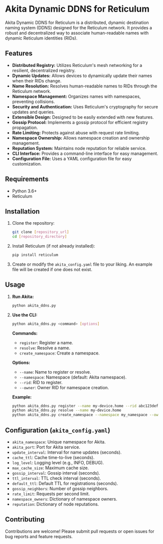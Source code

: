 # Akita Dynamic DDNS for Reticulum

Akita Dynamic DDNS for Reticulum is a distributed, dynamic destination naming system (DDNS) designed for the Reticulum network. It provides a robust and decentralized way to associate human-readable names with dynamic Reticulum identities (RIDs).

## Features

-   **Distributed Registry:** Utilizes Reticulum's mesh networking for a resilient, decentralized registry.
-   **Dynamic Updates:** Allows devices to dynamically update their names when their RIDs change.
-   **Name Resolution:** Resolves human-readable names to RIDs through the Reticulum network.
-   **Namespace Management:** Organizes names with namespaces, preventing collisions.
-   **Security and Authentication:** Uses Reticulum's cryptography for secure updates and queries.
-   **Extensible Design:** Designed to be easily extended with new features.
-   **Gossip Protocol:** Implements a gossip protocol for efficient registry propagation.
-   **Rate Limiting:** Protects against abuse with request rate limiting.
-   **Namespace Ownership:** Allows namespace creation and ownership management.
-   **Reputation System:** Maintains node reputation for reliable service.
-   **CLI Interface:** Provides a command-line interface for easy management.
-   **Configuration File:** Uses a YAML configuration file for easy customization.

## Requirements

-   Python 3.6+
-   Reticulum

## Installation

1.  Clone the repository:

    ```bash
    git clone [repository_url]
    cd [repository_directory]
    ```

2.  Install Reticulum (if not already installed):

    ```bash
    pip install reticulum
    ```

3.  Create or modify the `akita_config.yaml` file to your liking. An example file will be created if one does not exist.

## Usage

1.  **Run Akita:**

    ```bash
    python akita_ddns.py
    ```

2.  **Use the CLI:**

    ```bash
    python akita_ddns.py <command> [options]
    ```

    **Commands:**

    -   `register`: Register a name.
    -   `resolve`: Resolve a name.
    -   `create_namespace`: Create a namespace.

    **Options:**

    -   `--name`: Name to register or resolve.
    -   `--namespace`: Namespace (default: Akita namespace).
    -   `--rid`: RID to register.
    -   `--owner`: Owner RID for namespace creation.

    **Example:**

    ```bash
    python akita_ddns.py register --name my-device.home --rid abc123def456
    python akita_ddns.py resolve --name my-device.home
    python akita_ddns.py create_namespace --namespace my_namespace --owner owner_rid
    ```

## Configuration (`akita_config.yaml`)

-   `akita_namespace`: Unique namespace for Akita.
-   `akita_port`: Port for Akita service.
-   `update_interval`: Interval for name updates (seconds).
-   `cache_ttl`: Cache time-to-live (seconds).
-   `log_level`: Logging level (e.g., INFO, DEBUG).
-   `max_cache_size`: Maximum cache size.
-   `gossip_interval`: Gossip interval (seconds).
-   `ttl_interval`: TTL check interval (seconds).
-   `default_ttl`: Default TTL for registrations (seconds).
-   `gossip_neighbors`: Number of gossip neighbors.
-   `rate_limit`: Requests per second limit.
-   `namespace_owners`: Dictionary of namespace owners.
-   `reputation`: Dictionary of node reputations.

## Contributing

Contributions are welcome! Please submit pull requests or open issues for bug reports and feature requests.


